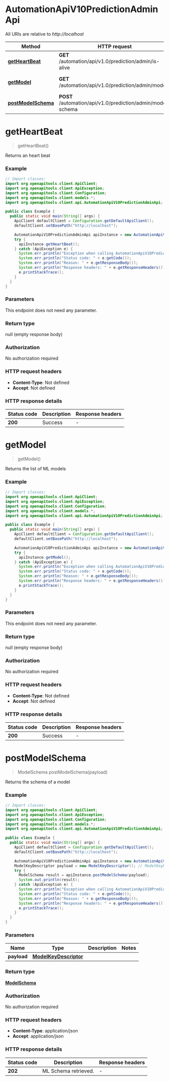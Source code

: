 # AutomationApiV10PredictionAdminApi

All URIs are relative to *http://localhost*

Method | HTTP request | Description
------------- | ------------- | -------------
[**getHeartBeat**](AutomationApiV10PredictionAdminApi.md#getHeartBeat) | **GET** /automation/api/v1.0/prediction/admin/is-alive | Returns an heart beat
[**getModel**](AutomationApiV10PredictionAdminApi.md#getModel) | **GET** /automation/api/v1.0/prediction/admin/models | Returns the list of ML models
[**postModelSchema**](AutomationApiV10PredictionAdminApi.md#postModelSchema) | **POST** /automation/api/v1.0/prediction/admin/model-schema | Returns the schema of a model


<a name="getHeartBeat"></a>
# **getHeartBeat**
> getHeartBeat()

Returns an heart beat

### Example
```java
// Import classes:
import org.openapitools.client.ApiClient;
import org.openapitools.client.ApiException;
import org.openapitools.client.Configuration;
import org.openapitools.client.models.*;
import org.openapitools.client.api.AutomationApiV10PredictionAdminApi;

public class Example {
  public static void main(String[] args) {
    ApiClient defaultClient = Configuration.getDefaultApiClient();
    defaultClient.setBasePath("http://localhost");

    AutomationApiV10PredictionAdminApi apiInstance = new AutomationApiV10PredictionAdminApi(defaultClient);
    try {
      apiInstance.getHeartBeat();
    } catch (ApiException e) {
      System.err.println("Exception when calling AutomationApiV10PredictionAdminApi#getHeartBeat");
      System.err.println("Status code: " + e.getCode());
      System.err.println("Reason: " + e.getResponseBody());
      System.err.println("Response headers: " + e.getResponseHeaders());
      e.printStackTrace();
    }
  }
}
```

### Parameters
This endpoint does not need any parameter.

### Return type

null (empty response body)

### Authorization

No authorization required

### HTTP request headers

 - **Content-Type**: Not defined
 - **Accept**: Not defined

### HTTP response details
| Status code | Description | Response headers |
|-------------|-------------|------------------|
**200** | Success |  -  |

<a name="getModel"></a>
# **getModel**
> getModel()

Returns the list of ML models

### Example
```java
// Import classes:
import org.openapitools.client.ApiClient;
import org.openapitools.client.ApiException;
import org.openapitools.client.Configuration;
import org.openapitools.client.models.*;
import org.openapitools.client.api.AutomationApiV10PredictionAdminApi;

public class Example {
  public static void main(String[] args) {
    ApiClient defaultClient = Configuration.getDefaultApiClient();
    defaultClient.setBasePath("http://localhost");

    AutomationApiV10PredictionAdminApi apiInstance = new AutomationApiV10PredictionAdminApi(defaultClient);
    try {
      apiInstance.getModel();
    } catch (ApiException e) {
      System.err.println("Exception when calling AutomationApiV10PredictionAdminApi#getModel");
      System.err.println("Status code: " + e.getCode());
      System.err.println("Reason: " + e.getResponseBody());
      System.err.println("Response headers: " + e.getResponseHeaders());
      e.printStackTrace();
    }
  }
}
```

### Parameters
This endpoint does not need any parameter.

### Return type

null (empty response body)

### Authorization

No authorization required

### HTTP request headers

 - **Content-Type**: Not defined
 - **Accept**: Not defined

### HTTP response details
| Status code | Description | Response headers |
|-------------|-------------|------------------|
**200** | Success |  -  |

<a name="postModelSchema"></a>
# **postModelSchema**
> ModelSchema postModelSchema(payload)

Returns the schema of a model

### Example
```java
// Import classes:
import org.openapitools.client.ApiClient;
import org.openapitools.client.ApiException;
import org.openapitools.client.Configuration;
import org.openapitools.client.models.*;
import org.openapitools.client.api.AutomationApiV10PredictionAdminApi;

public class Example {
  public static void main(String[] args) {
    ApiClient defaultClient = Configuration.getDefaultApiClient();
    defaultClient.setBasePath("http://localhost");

    AutomationApiV10PredictionAdminApi apiInstance = new AutomationApiV10PredictionAdminApi(defaultClient);
    ModelKeyDescriptor payload = new ModelKeyDescriptor(); // ModelKeyDescriptor | 
    try {
      ModelSchema result = apiInstance.postModelSchema(payload);
      System.out.println(result);
    } catch (ApiException e) {
      System.err.println("Exception when calling AutomationApiV10PredictionAdminApi#postModelSchema");
      System.err.println("Status code: " + e.getCode());
      System.err.println("Reason: " + e.getResponseBody());
      System.err.println("Response headers: " + e.getResponseHeaders());
      e.printStackTrace();
    }
  }
}
```

### Parameters

Name | Type | Description  | Notes
------------- | ------------- | ------------- | -------------
 **payload** | [**ModelKeyDescriptor**](ModelKeyDescriptor.md)|  |

### Return type

[**ModelSchema**](ModelSchema.md)

### Authorization

No authorization required

### HTTP request headers

 - **Content-Type**: application/json
 - **Accept**: application/json

### HTTP response details
| Status code | Description | Response headers |
|-------------|-------------|------------------|
**202** | ML Schema retrieved. |  -  |

